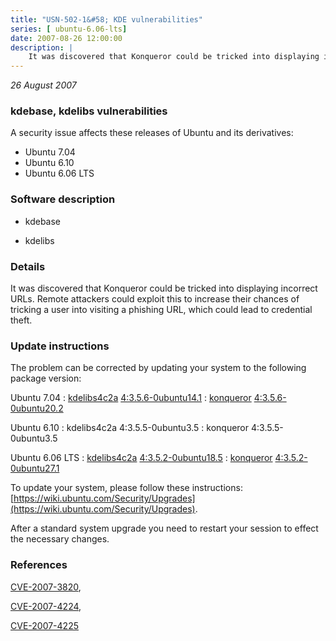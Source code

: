 ```yaml
---
title: "USN-502-1&#58; KDE vulnerabilities"
series: [ ubuntu-6.06-lts]
date: 2007-08-26 12:00:00
description: |
    It was discovered that Konqueror could be tricked into displaying incorrect URLs.  Remote attackers could exploit this to increase their chances of tricking a user into visiting a phishing URL, which could lead to credential theft. 
--- 
```

 
 

*26 August 2007*

### kdebase, kdelibs vulnerabilities

A security issue affects these releases of Ubuntu and its derivatives:

* Ubuntu 7.04
* Ubuntu 6.10
* Ubuntu 6.06 LTS

### Software description

* kdebase 

* kdelibs 

### Details

It was discovered that Konqueror could be tricked into displaying incorrect URLs. Remote attackers could exploit this to increase their chances of tricking a user into visiting a phishing URL, which could lead to credential theft. 

### Update instructions

The problem can be corrected by updating your system to the following package version:

Ubuntu 7.04
 : [kdelibs4c2a](https://launchpad.net/ubuntu/+source/kdelibs) <span> [4:3.5.6-0ubuntu14.1](https://launchpad.net/ubuntu/+source/kdelibs/4:3.5.6-0ubuntu14.1) </span> 
 : [konqueror](https://launchpad.net/ubuntu/+source/kdebase) <span> [4:3.5.6-0ubuntu20.2](https://launchpad.net/ubuntu/+source/kdebase/4:3.5.6-0ubuntu20.2) </span> 

Ubuntu 6.10
 : kdelibs4c2a <span>4:3.5.5-0ubuntu3.5</span>
 : konqueror <span>4:3.5.5-0ubuntu3.5</span>

Ubuntu 6.06 LTS
 : [kdelibs4c2a](https://launchpad.net/ubuntu/+source/kdelibs) <span> [4:3.5.2-0ubuntu18.5](https://launchpad.net/ubuntu/+source/kdelibs/4:3.5.2-0ubuntu18.5) </span> 
 : [konqueror](https://launchpad.net/ubuntu/+source/kdebase) <span> [4:3.5.2-0ubuntu27.1](https://launchpad.net/ubuntu/+source/kdebase/4:3.5.2-0ubuntu27.1) </span> 

To update your system, please follow these instructions: [https://wiki.ubuntu.com/Security/Upgrades](https://wiki.ubuntu.com/Security/Upgrades).

After a standard system upgrade you need to restart your session to effect the necessary changes. 

### References

 
 [CVE-2007-3820](http://people.ubuntu.com/~ubuntu-security/cve/CVE-2007-3820), 

 [CVE-2007-4224](http://people.ubuntu.com/~ubuntu-security/cve/CVE-2007-4224), 

 [CVE-2007-4225](http://people.ubuntu.com/~ubuntu-security/cve/CVE-2007-4225)
 

